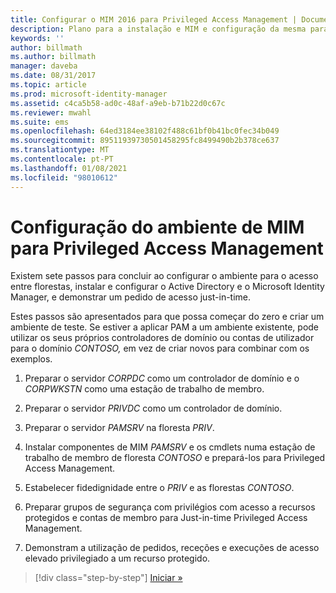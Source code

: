 ```yaml
---
title: Configurar o MIM 2016 para Privileged Access Management | Documentos da Microsoft
description: Plano para a instalação e MIM e configuração da mesma para Privileged Access Management.
keywords: ''
author: billmath
ms.author: billmath
manager: daveba
ms.date: 08/31/2017
ms.topic: article
ms.prod: microsoft-identity-manager
ms.assetid: c4ca5b58-ad0c-48af-a9eb-b71b22d0c67c
ms.reviewer: mwahl
ms.suite: ems
ms.openlocfilehash: 64ed3184ee38102f488c61bf0b41bc0fec34b049
ms.sourcegitcommit: 89511939730501458295fc8499490b2b378ce637
ms.translationtype: MT
ms.contentlocale: pt-PT
ms.lasthandoff: 01/08/2021
ms.locfileid: "98010612"
---
```

# <a name="configure-the-mim-environment-for-privileged-access-management"></a>Configuração do ambiente de MIM para Privileged Access Management

Existem sete passos para concluir ao configurar o ambiente para o acesso entre florestas, instalar e configurar o Active Directory e o Microsoft Identity Manager, e demonstrar um pedido de acesso just-in-time.

Estes passos são apresentados para que possa começar do zero e criar um ambiente de teste. Se estiver a aplicar PAM a um ambiente existente, pode utilizar os seus próprios controladores de domínio ou contas de utilizador para o domínio *CONTOSO,* em vez de criar novos para combinar com os exemplos.

1. Preparar o servidor *CORPDC* como um controlador de domínio e o *CORPWKSTN* como uma estação de trabalho de membro.

2. Preparar o servidor *PRIVDC* como um controlador de domínio.

3.  Preparar o servidor *PAMSRV* na floresta *PRIV*.

4.  Instalar componentes de MIM *PAMSRV* e os cmdlets numa estação de trabalho de membro de floresta *CONTOSO* e prepará-los para Privileged Access Management.

5.  Estabelecer fidedignidade entre o *PRIV* e as florestas *CONTOSO*.

6.  Preparar grupos de segurança com privilégios com acesso a recursos protegidos e contas de membro para Just-in-time Privileged Access Management.

7.  Demonstram a utilização de pedidos, receções e execuções de acesso elevado privilegiado a um recurso protegido.

> [!div class="step-by-step"]
> [Iniciar »](step-1-prepare-corp-domain.md)

